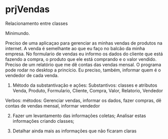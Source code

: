 prjVendas
=========




   Relacionamento entre classes

   Minimundo.

   Preciso de uma aplicaçao para gerenciar as minhas vendas de produtos na internet. A venda é semelhante ao que eu faço no balcão da minha empresa. 
   No formulario de vendas eu informo os dados do cliente que está fazendo a compra, o produto que ele está comprando e o valor vendido.
   Preciso de um relatório que me dê contas das vendas mensal.
   O programa pode rodar no desktop a princício.
   Eu preciso, também, informar quem é o vendedor de cada venda.

   1) Método da substantivação e ações:
   Substantivos: classes e atributos
   Venda, Produto, Formulario, Cliente, Compra, Valor, Relatorio, Vendedor

   Verbos: métodos: Gerenciar vendas, informar os dados, fazer compras, dê contas de vendas mensal, informar vendedor


   2) Fazer um levantamento das informações coletas; Analisar estas informações criando classes;

   3) Detalhar ainda mais as informações que não ficaram claras








